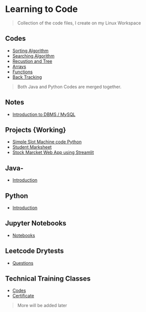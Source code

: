 # Learning to Code

> Collection of the code files, I create on my Linux Workspace

## Codes

- [Sorting Algorithm](Sorting)
- [Searching Algorithm](Searching)
- [Recustion and Tree](RecursionAndTree)
- [Arrays](Arrays)
- [Functions](Functions)
- [Back Tracking](BackTracking)

> Both Java and Python Codes are merged together.

## Notes
- [Introduction to DBMS / MySQL](DBMS)

## Projects {Working}

- [Simple Slot Machine code Python](Projects/SlotMachine.py)
- [Student Marksheet](OOPS/StudentMarkSheet.java)
- [Stock Marcket Web App using Streamlit](Projects/StockPriceWebApp.py)

## Java-

- [Introduction](HelloJava.java)

## Python

- [Introduction](HelloPython.py)

## Jupyter Notebooks

- [Notebooks](Jupyter_Notebooks)

## Leetcode Drytests

- [Questions](Leetcode)

## Technical Training Classes

- [Codes](Technical_Training)
- [Certificate](Certificates)

> More will be added later